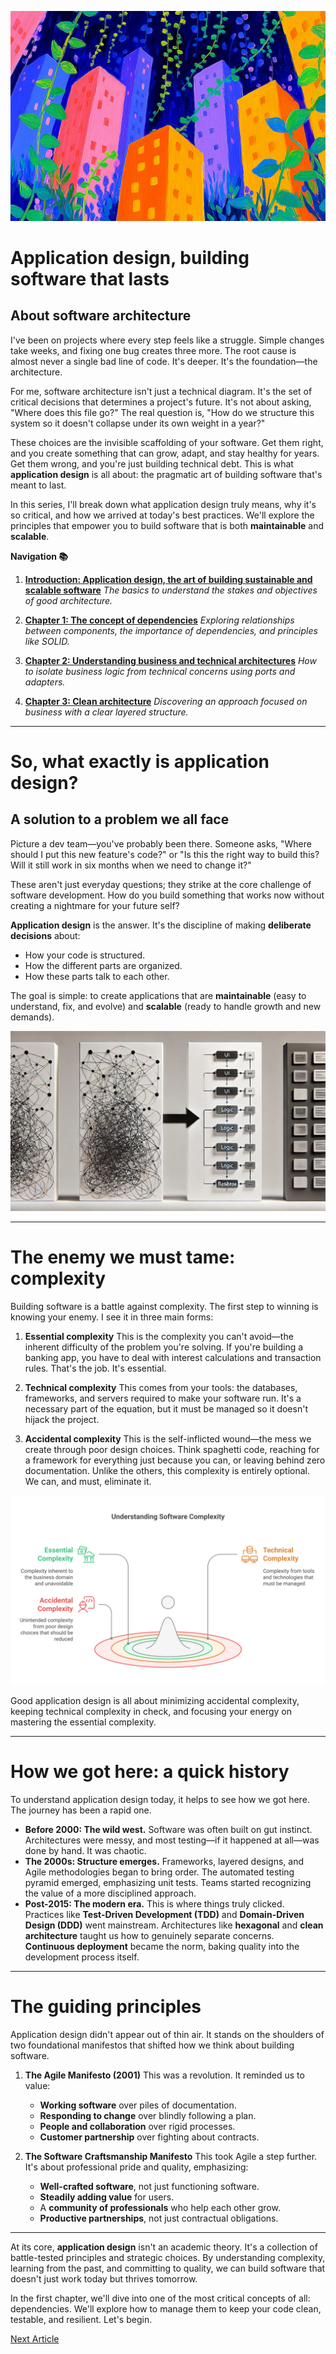 ![](assets/thumbnail.jpg)

# Application design, building software that lasts

## About software architecture

I've been on projects where every step feels like a struggle. Simple changes take weeks, and fixing one bug creates three more. The root cause is almost never a single bad line of code. It's deeper. It's the foundation—the architecture.

For me, software architecture isn't just a technical diagram. It's the set of critical decisions that determines a project's future. It's not about asking, "Where does this file go?" The real question is, "How do we structure this system so it doesn't collapse under its own weight in a year?"

These choices are the invisible scaffolding of your software. Get them right, and you create something that can grow, adapt, and stay healthy for years. Get them wrong, and you're just building technical debt. This is what **application design** is all about: the pragmatic art of building software that's meant to last.

In this series, I'll break down what application design truly means, why it's so critical, and how we arrived at today's best practices. We'll explore the principles that empower you to build software that is both **maintainable** and **scalable**.

**Navigation 📚**

1. [**Introduction: Application design, the art of building sustainable and scalable software**](https://www.jterrazz.com/articles/9-software-design-0-why-architecture-matters)
		*The basics to understand the stakes and objectives of good architecture.*

2. [**Chapter 1: The concept of dependencies**](https://www.jterrazz.com/articles/10-software-design-1-mastering-dependencies)
		*Exploring relationships between components, the importance of dependencies, and principles like SOLID.*

3. [**Chapter 2: Understanding business and technical architectures**](https://www.jterrazz.com/articles/11-software-design-2-hexagonal-architecture)
		*How to isolate business logic from technical concerns using ports and adapters.*

4. [**Chapter 3: Clean architecture**](https://www.jterrazz.com/articles/12-software-design-3-clean-architecture-in-practice)
		*Discovering an approach focused on business with a clear layered structure.*

---

# So, what exactly is application design?

## A solution to a problem we all face

Picture a dev team—you've probably been there. Someone asks, "Where should I put this new feature's code?" or "Is this the right way to build this? Will it still work in six months when we need to change it?"

These aren't just everyday questions; they strike at the core challenge of software development. How do you build something that works now without creating a nightmare for your future self?

**Application design** is the answer. It's the discipline of making **deliberate decisions** about:

- How your code is structured.
- How the different parts are organized.
- How these parts talk to each other.

The goal is simple: to create applications that are **maintainable** (easy to understand, fix, and evolve) and **scalable** (ready to handle growth and new demands).

![](assets/application-complexity.jpg)

---

# The enemy we must tame: complexity

Building software is a battle against complexity. The first step to winning is knowing your enemy. I see it in three main forms:

1. **Essential complexity**
    This is the complexity you can't avoid—the inherent difficulty of the problem you're solving. If you're building a banking app, you have to deal with interest calculations and transaction rules. That's the job. It's essential.

2. **Technical complexity**
    This comes from your tools: the databases, frameworks, and servers required to make your software run. It's a necessary part of the equation, but it must be managed so it doesn't hijack the project.

3. **Accidental complexity**
    This is the self-inflicted wound—the mess we create through poor design choices. Think spaghetti code, reaching for a framework for everything just because you can, or leaving behind zero documentation. Unlike the others, this complexity is entirely optional. We can, and must, eliminate it.

![](assets/complexity-levels.svg)

Good application design is all about minimizing accidental complexity, keeping technical complexity in check, and focusing your energy on mastering the essential complexity.

---

# How we got here: a quick history

To understand application design today, it helps to see how we got here. The journey has been a rapid one.

- **Before 2000: The wild west.**
    Software was often built on gut instinct. Architectures were messy, and most testing—if it happened at all—was done by hand. It was chaotic.
- **The 2000s: Structure emerges.**
    Frameworks, layered designs, and Agile methodologies began to bring order. The automated testing pyramid emerged, emphasizing unit tests. Teams started recognizing the value of a more disciplined approach.
- **Post-2015: The modern era.**
    This is where things truly clicked. Practices like **Test-Driven Development (TDD)** and **Domain-Driven Design (DDD)** went mainstream. Architectures like **hexagonal** and **clean architecture** taught us how to genuinely separate concerns. **Continuous deployment** became the norm, baking quality into the development process itself.

---

# The guiding principles

Application design didn't appear out of thin air. It stands on the shoulders of two foundational manifestos that shifted how we think about building software.

1. **The Agile Manifesto (2001)**
    This was a revolution. It reminded us to value:
    - **Working software** over piles of documentation.
    - **Responding to change** over blindly following a plan.
    - **People and collaboration** over rigid processes.
    - **Customer partnership** over fighting about contracts.

2. **The Software Craftsmanship Manifesto**
    This took Agile a step further. It's about professional pride and quality, emphasizing:
    - **Well-crafted software**, not just functioning software.
    - **Steadily adding value** for users.
    - A **community of professionals** who help each other grow.
    - **Productive partnerships**, not just contractual obligations.

---

At its core, **application design** isn't an academic theory. It's a collection of battle-tested principles and strategic choices. By understanding complexity, learning from the past, and committing to quality, we can build software that doesn't just work today but thrives tomorrow.

In the first chapter, we'll dive into one of the most critical concepts of all: dependencies. We'll explore how to manage them to keep your code clean, testable, and resilient. Let's begin.

[Next Article](https://www.jterrazz.com/articles/10-software-design-1-mastering-dependencies)
